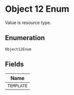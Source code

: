 
# Object 12 Enum

Value is resource type.

## Enumeration

`Object12Enum`

## Fields

| Name |
|  --- |
| `TEMPLATE` |

